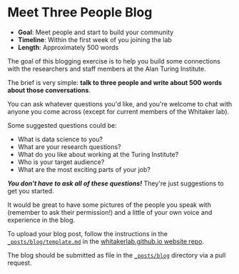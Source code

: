 # Meet Three People Blog

* **Goal**: Meet people and start to build your community
* **Timeline**: Within the first week of you joining the lab
* **Length**: Approximately 500 words

The goal of this blogging exercise is to help you build some connections with the researchers and staff members at the Alan Turing Institute.

The brief is very simple: **talk to three people and write about 500 words about those conversations**.

You can ask whatever questions you'd like, and you're welcome to chat with anyone you come across (except for current members of the Whitaker lab).

Some suggested questions could be:

* What is data science to you?
* What are your research questions?
* What do you like about working at the Turing Institute?
* Who is your target audience?
* What are the most exciting parts of your job?

***You don't have to ask all of these questions!*** They're just suggestions to get you started.

It would be great to have some pictures of the people you speak with (remember to ask their permission!) and a little of your own voice and experience in the blog.

To upload your blog post, follow the instructions in the [`_posts/blog/template.md`](https://github.com/WhitakerLab/whitakerlab.github.io/blob/master/_posts/blog/template.md) in the [whitakerlab.github.io website repo](https://github.com/WhitakerLab/whitakerlab.github.io).

The blog should be submitted as file in the [`_posts/blog`](https://github.com/WhitakerLab/whitakerlab.github.io/tree/master/_posts/blog) directory via a pull request.